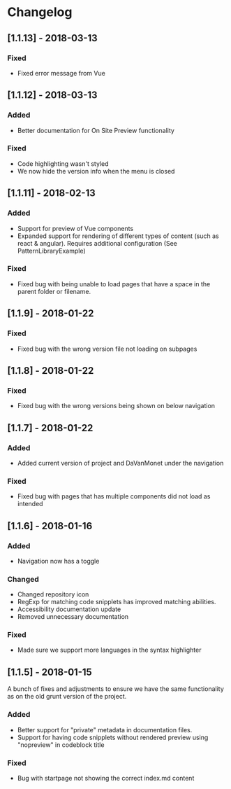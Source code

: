 # Changelog

## [1.1.13] - 2018-03-13

### Fixed
- Fixed error message from Vue

## [1.1.12] - 2018-03-13

### Added
- Better documentation for On Site Preview functionality

### Fixed
- Code highlighting wasn't styled
- We now hide the version info when the menu is closed


## [1.1.11] - 2018-02-13

### Added
- Support for preview of Vue components
- Expanded support for rendering of different types of content (such as react & angular). Requires additional configuration (See PatternLibraryExample)

### Fixed
- Fixed bug with being unable to load pages that have a space in the parent folder or filename.

## [1.1.9] - 2018-01-22

### Fixed
- Fixed bug with the wrong version file not loading on subpages

## [1.1.8] - 2018-01-22

### Fixed
- Fixed bug with the wrong versions being shown on below navigation

## [1.1.7] - 2018-01-22

### Added
- Added current version of project and DaVanMonet under the navigation

### Fixed
- Fixed bug with pages that has multiple components did not load as intended

## [1.1.6] - 2018-01-16

### Added
- Navigation now has a toggle 

### Changed
- Changed repository icon
- RegExp for matching code snipplets has improved matching abilities.
- Accessibility documentation update
- Removed unnecessary documentation

### Fixed
- Made sure we support more languages in the syntax highlighter


## [1.1.5] - 2018-01-15
A bunch of fixes and adjustments to ensure we have the same functionality as on the old grunt version of the project.

### Added
- Better support for "private" metadata in documentation files.
- Support for having code snipplets without rendered preview using "nopreview" in codeblock title

### Fixed
- Bug with startpage not showing the correct index.md content
